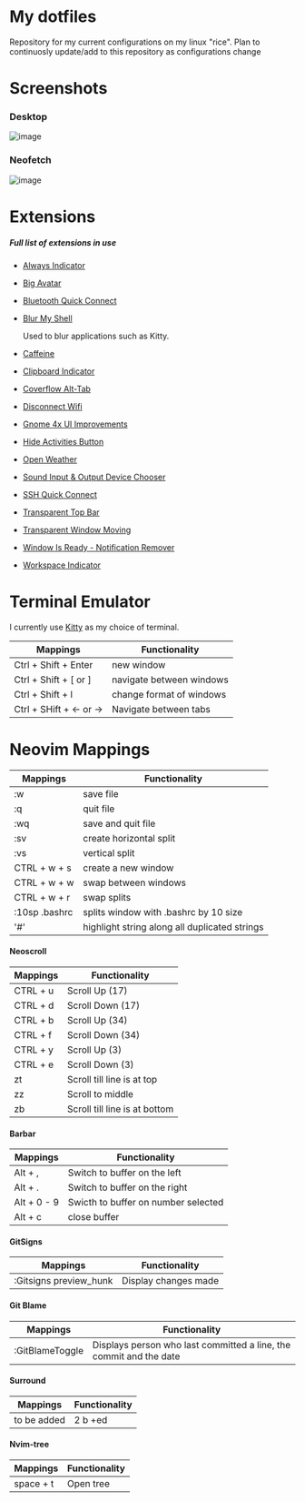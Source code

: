 # My dotfiles
Repository for my current configurations on my linux "rice". Plan to continuosly update/add to this repository as configurations change
# Screenshots
### Desktop
![image](https://user-images.githubusercontent.com/57375890/213947901-0f74199c-a5d7-451d-b5fa-46049a5fbf94.png)

### Neofetch
![image](https://user-images.githubusercontent.com/57375890/213948015-05c2808b-33e8-42d8-ac9b-ab76b95e8f80.png)





# Extensions
##### **Full list of extensions in use**
* [Always Indicator](https://extensions.gnome.org/extension/2594/always-indicator/)
* [Big Avatar](https://extensions.gnome.org/extension/3488/big-avatar/)
* [Bluetooth Quick Connect](https://extensions.gnome.org/extension/1401/bluetooth-quick-connect/)
* [Blur My Shell](https://extensions.gnome.org/extension/3193/blur-my-shell/)

    Used to blur applications such as Kitty.

* [Caffeine](https://extensions.gnome.org/extension/517/caffeine/)
* [Clipboard Indicator](https://extensions.gnome.org/extension/779/clipboard-indicator/)
* [Coverflow Alt-Tab](https://extensions.gnome.org/extension/97/coverflow-alt-tab/)
* [Disconnect Wifi](https://extensions.gnome.org/extension/904/disconnect-wifi/#:~:text=Adds%20a%20Disconnect%20option%20for,option%2C%20after%20network%20is%20disconnected.)
* [Gnome 4x UI Improvements](https://extensions.gnome.org/extension/4158/gnome-40-ui-improvements/)
* [Hide Activities Button](https://extensions.gnome.org/extension/744/hide-activities-button/)
* [Open Weather](https://extensions.gnome.org/extension/750/openweather/)
* [Sound Input & Output Device Chooser](https://extensions.gnome.org/extension/906/sound-output-device-chooser/)
* [SSH Quick Connect](https://extensions.gnome.org/extension/3237/ssh-quick-connect/)
* [Transparent Top Bar](https://extensions.gnome.org/extension/1708/transparent-top-bar/)
* [Transparent Window Moving](https://extensions.gnome.org/extension/1446/transparent-window-moving/)
* [Window Is Ready - Notification Remover](https://extensions.gnome.org/extension/1007/window-is-ready-notification-remover/)
* [Workspace Indicator](https://extensions.gnome.org/extension/3952/workspace-indicator/)

# Terminal Emulator
I currently use [Kitty](https://github.com/kovidgoyal/kitty) as my choice of terminal.

Mappings | Functionality
----------- | -----------
Ctrl + Shift + Enter | new window
Ctrl + Shift + [  or ] | navigate between windows
Ctrl + Shift + l | change format of windows
Ctrl + SHift + <- or -> | Navigate between tabs



# Neovim Mappings

Mappings | Functionality
------------- | --------
:w | save file
:q | quit file
:wq | save and quit file
:sv | create horizontal split
:vs | vertical split
CTRL + w + s | create a new window
CTRL + w + w | swap between windows
CTRL + w + r | swap splits
:10sp .bashrc | splits window with .bashrc by 10 size
'#' | highlight string along all duplicated strings

#### Neoscroll
Mappings | Functionality
------------ | -----
CTRL + u | Scroll Up (17)
CTRL + d | Scroll Down (17)
CTRL + b | Scroll Up (34)
CTRL + f | Scroll Down (34)
CTRL + y| Scroll Up (3)
CTRL + e| Scroll Down (3)
zt | Scroll till line is at top
zz | Scroll to middle
zb | Scroll till line is at bottom

#### Barbar
Mappings | Functionality
------------ | -----
Alt + , | Switch to buffer on the left
Alt + . | Switch to buffer on the right
Alt + 0 - 9 | Swicth to buffer on number selected
Alt + c | close buffer


#### GitSigns
Mappings | Functionality
------------ | -----
:Gitsigns preview_hunk | Display changes made

#### Git Blame
Mappings | Functionality
------------ | -----
:GitBlameToggle | Displays person who last committed a line, the commit and the date

#### Surround
Mappings | Functionality
------------ | -----
 to be added | 2 b +ed

#### Nvim-tree
Mappings | Functionality
------------ | -----
space + t | Open tree
